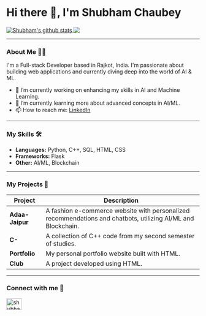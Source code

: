 # Hi there 👋, I'm Shubham Chaubey

<a href="https://github.com/Shubham713-lab">
  <img align="center" src="https://github-readme-stats.vercel.app/api?username=Shubham713-lab&show_icons=true&theme=dark&line_height=27" alt="Shubham's github stats"/>
</a>
<a href="https://github.com/Shubham713-lab">
  <img align="center" src="https://github-readme-stats.vercel.app/api/top-langs/?username=Shubham713-lab&theme=dark" />
</a>

---

### About Me 👨‍💻

I'm a Full-stack Developer based in Rajkot, India. I'm passionate about building web applications and currently diving deep into the world of AI & ML.

- 🔭 I’m currently working on enhancing my skills in AI and Machine Learning.
- 🌱 I’m currently learning more about advanced concepts in AI/ML.
- 📫 How to reach me: [LinkedIn](https://www.linkedin.com/in/shubham-chaubey-10613b33b)

---

### My Skills 🛠

- **Languages:** Python, C++, SQL, HTML, CSS
- **Frameworks:** Flask
- **Other:** AI/ML, Blockchain

---

### My Projects 🚀

| Project | Description |
|---|---|
| **Adaa-Jaipur** | A fashion e-commerce website with personalized recommendations and chatbots, utilizing AI/ML and Blockchain. |
| **C-** | A collection of C++ code from my second semester of studies. |
| **Portfolio** | My personal portfolio website built with HTML. |
| **Club** | A project developed using HTML. |

---

### Connect with me 🤝

<p align="left">
<a href="https://www.linkedin.com/in/shubham-chaubey-10613b33b" target="blank"><img align="center" src="https://raw.githubusercontent.com/rahuldkjain/github-profile-readme-generator/master/src/images/icons/Social/linked-in-alt.svg" alt="shubham-chaubey-10613b33b" height="30" width="40" /></a>
</p>
